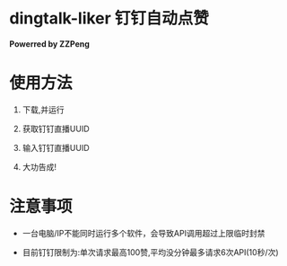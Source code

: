 # dingtalk-liker 钉钉自动点赞

**Powerred by ZZPeng**

# 使用方法

1. 下载,并运行

2. 获取钉钉直播UUID

3. 输入钉钉直播UUID

4. 大功告成!

# 注意事项

- 一台电脑/IP不能同时运行多个软件，会导致API调用超过上限临时封禁

- 目前钉钉限制为:单次请求最高100赞,平均没分钟最多请求6次API(10秒/次)